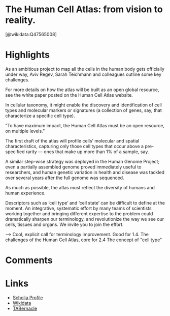 
The Human Cell Atlas: from vision to reality.
=============================================
  
  [@wikidata:Q47565008]  

# Highlights

As an ambitious project to map all the cells in the human body gets officially under way, Aviv Regev, Sarah Teichmann and colleagues outline some key challenges.

For more details on how the atlas will be built as an open global resource, see the white paper posted on the Human Cell Atlas website.

In cellular taxonomy, it might enable the discovery and identification of cell types and molecular markers or signatures (a collection of genes, say, that characterize a specific cell type).

“To have maximum impact, the Human Cell Atlas must be an open resource, on multiple levels.”

The first draft of the atlas will profile cells’ molecular and spatial characteristics, capturing only those cell types that occur above a pre-specified rarity — ones that make up more than 1% of a sample, say.

A similar step-wise strategy was deployed in the Human Genome Project; even a partially assembled genome proved immediately useful to researchers, and human genetic variation in health and disease was tackled over several years after the full genome was sequenced. 

As much as possible, the atlas must reflect the diversity of humans and human experience.

Descriptors such as ‘cell type’ and ‘cell state’ can be difficult to define at the moment. An integrative, systematic effort by many teams of scientists working together and bringing different expertise to the problem could dramatically sharpen our terminology, and revolutionize the way we see our cells, tissues and organs. We invite you to join the effort.

--> Cool, explicit call for terminology improvement. Good for 1.4. The challenges of the Human Cell Atlas, core for 2.4 The concept of "cell type"



# Comments

# Links
  
 * [Scholia Profile](https://scholia.toolforge.org/work/Q47565008)  
 * [Wikidata](https://www.wikidata.org/wiki/Q47565008)  
 * [TABernacle](https://tabernacle.toolforge.org/?#/tab/manual/Q47565008/P921%3BP4510)  
